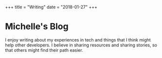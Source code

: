 +++
title = "Writing"
date = "2018-01-27"
+++

# Michelle's Blog

I enjoy writing about my experiences in tech and things that I think might help other developers. I believe in sharing resources and sharing stories, so that others might find their path easier. 

<br />
<br />